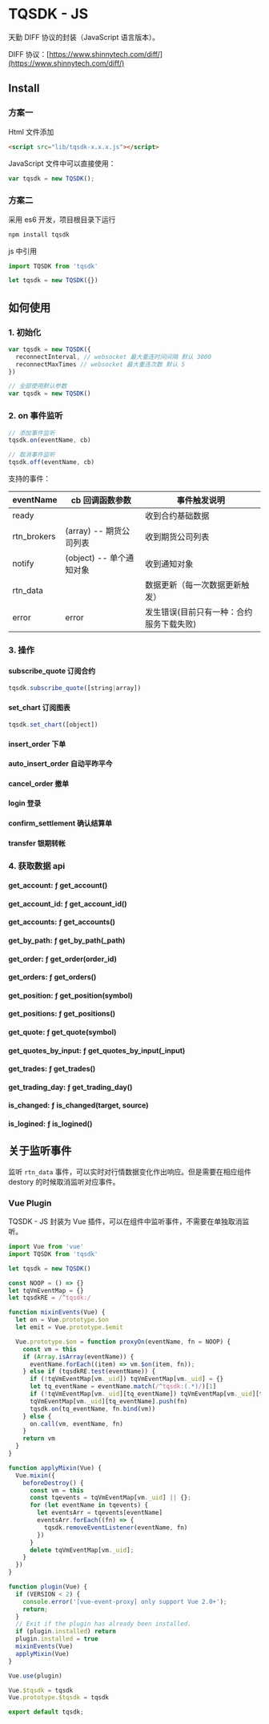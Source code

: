 
# TQSDK - JS

天勤 DIFF 协议的封装（JavaScript 语言版本）。

DIFF 协议：[https://www.shinnytech.com/diff/](https://www.shinnytech.com/diff/)

## Install 

### 方案一

Html 文件添加

```html
<script src="lib/tqsdk-x.x.x.js"></script>
```

JavaScript 文件中可以直接使用：

```js
var tqsdk = new TQSDK();
```

### 方案二

采用 es6 开发，项目根目录下运行

```bash
npm install tqsdk
```

js 中引用

```js
import TQSDK from 'tqsdk'

let tqsdk = new TQSDK({})
```

## 如何使用

### 1. 初始化

```js
var tqsdk = new TQSDK({
  reconnectInterval, // websocket 最大重连时间间隔 默认 3000
  reconnectMaxTimes // websocket 最大重连次数 默认 5
})

// 全部使用默认参数
var tqsdk = new TQSDK()
```

### 2. on 事件监听 

```js
// 添加事件监听
tqsdk.on(eventName, cb)

// 取消事件监听
tqsdk.off(eventName, cb)
```

支持的事件：

|eventName|cb 回调函数参数|事件触发说明|
|---|---|---|
|ready | | 收到合约基础数据|
|rtn_brokers | (array) -- 期货公司列表 | 收到期货公司列表|
|notify | (object) -- 单个通知对象 | 收到通知对象|
|rtn_data | | 数据更新（每一次数据更新触发）|
|error | error | 发生错误(目前只有一种：合约服务下载失败)|

### 3. 操作

#### subscribe_quote 订阅合约

```js
tqsdk.subscribe_quote([string|array]) 
```

#### set_chart 订阅图表

```js
tqsdk.set_chart([object]) 
```

#### insert_order 下单

#### auto_insert_order 自动平昨平今

#### cancel_order 撤单

#### login 登录

#### confirm_settlement 确认结算单

#### transfer 银期转帐

### 4. 获取数据 api

#### get_account: ƒ get_account()

#### get_account_id: ƒ get_account_id()

#### get_accounts: ƒ get_accounts()

#### get_by_path: ƒ get_by_path(_path)

#### get_order: ƒ get_order(order_id)

#### get_orders: ƒ get_orders()

#### get_position: ƒ get_position(symbol)

#### get_positions: ƒ get_positions() 

#### get_quote: ƒ get_quote(symbol)

#### get_quotes_by_input: ƒ get_quotes_by_input(_input)

#### get_trades: ƒ get_trades()

#### get_trading_day: ƒ get_trading_day()

#### is_changed: ƒ is_changed(target, source)

#### is_logined: ƒ is_logined()

## 关于监听事件

监听 `rtn_data` 事件，可以实时对行情数据变化作出响应。但是需要在相应组件 destory 的时候取消监听对应事件。

### Vue Plugin

TQSDK - JS 封装为 Vue 插件，可以在组件中监听事件，不需要在单独取消监听。


```js
import Vue from 'vue'
import TQSDK from 'tqsdk'

let tqsdk = new TQSDK()

const NOOP = () => {}
let tqVmEventMap = {}
let tqsdkRE = /^tqsdk:/

function mixinEvents(Vue) {
  let on = Vue.prototype.$on
  let emit = Vue.prototype.$emit

  Vue.prototype.$on = function proxyOn(eventName, fn = NOOP) {
    const vm = this
    if (Array.isArray(eventName)) {
      eventName.forEach((item) => vm.$on(item, fn));
    } else if (tqsdkRE.test(eventName)) {
      if (!tqVmEventMap[vm._uid]) tqVmEventMap[vm._uid] = {}
      let tq_eventName = eventName.match(/^tqsdk:(.*)/)[1]
      if (!tqVmEventMap[vm._uid][tq_eventName]) tqVmEventMap[vm._uid][tq_eventName] = []
      tqVmEventMap[vm._uid][tq_eventName].push(fn)
      tqsdk.on(tq_eventName, fn.bind(vm))
    } else {
      on.call(vm, eventName, fn)
    }
    return vm
  }
}

function applyMixin(Vue) {
  Vue.mixin({
    beforeDestroy() {
      const vm = this
      const tqevents = tqVmEventMap[vm._uid] || {};
      for (let eventName in tqevents) {
        let eventsArr = tqevents[eventName]
        eventsArr.forEach((fn) => {
          tqsdk.removeEventListener(eventName, fn)
        })
      }
      delete tqVmEventMap[vm._uid];
    }
  })
}

function plugin(Vue) {
  if (VERSION < 2) {
    console.error('[vue-event-proxy] only support Vue 2.0+');
    return;
  }
  // Exit if the plugin has already been installed.
  if (plugin.installed) return
  plugin.installed = true
  mixinEvents(Vue)
  applyMixin(Vue)
}

Vue.use(plugin)

Vue.$tqsdk = tqsdk
Vue.prototype.$tqsdk = tqsdk

export default tqsdk;
```
